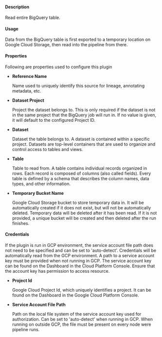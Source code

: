 
#### **Description**

Read entire BigQuery table.

#### **Usage**

Data from the BigQuery table is first exported to a temporary location on Google Cloud Storage,
then read into the pipeline from there.

#### **Properties**

Following are properties used to configure this plugin

* **Reference Name**

  Name used to uniquely identify this source for lineage, annotating metadata, etc.

* **Dataset Project**

  Project the dataset belongs to. This is only required if the dataset is not
in the same project that the BigQuery job will run in. If no value is given,
it will default to the configured Project ID.

* **Dataset**

  Dataset the table belongs to. A dataset is contained within a specific project.
Datasets are top-level containers that are used to organize and control access to tables and views.

* **Table**

  Table to read from. A table contains individual records organized in rows.
Each record is composed of columns (also called fields).
Every table is defined by a schema that describes the column names, data types, and other information.

* **Temporary Bucket Name**

  Google Cloud Storage bucket to store temporary data in.
It will be automatically created if it does not exist, but will not be automatically deleted.
Temporary data will be deleted after it has been read. If it is not provided, a unique bucket will be
created and then deleted after the run finishes.

#### **Credentials**

If the plugin is run in GCP environment, the service account file path does not need to be
specified and can be set to 'auto-detect'. Credentials will be automatically read from the GCP environment.
A path to a service account key must be provided when not running in GCP. The service account
key can be found on the Dashboard in the Cloud Platform Console. Ensure that the account key has permission
to access resource.

* **Project Id**

  Google Cloud Project Id, which uniquely identifies a project.
It can be found on the Dashboard in the Google Cloud Platform Console.

* **Service Account File Path**

  Path on the local file system of the service account key used for
authorization. Can be set to 'auto-detect' when running in GCP. When running on outside GCP,
the file must be present on every node were pipeline runs.
